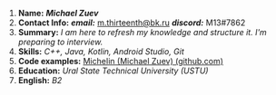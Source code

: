 1. **Name:** ***Michael Zuev***
2. **Contact Info:**
 ***email:*** m.thirteenth@bk.ru
***discord:*** M13#7862
3. **Summary:**
*I am here to refresh my knowledge and structure it. I'm preparing to interview.*
4. **Skills:**
*C++,
Java,
Kotlin,
Android Studio,
Git*
5. **Code examples:**
[MicheIin (Michael Zuev) (github.com)](https://github.com/MicheIin)
6. **Education:** *Ural State Technical University (USTU)*
7. **English:** *B2*

